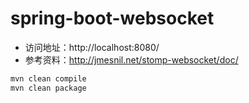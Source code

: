 # spring-boot-websocket

- 访问地址：http://localhost:8080/
- 参考资料：http://jmesnil.net/stomp-websocket/doc/

```bash
mvn clean compile
mvn clean package
```